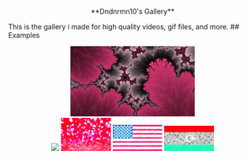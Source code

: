 <p align="center">
  **Dndnrmn10's Gallery**
</p>
This is the gallery i made for high quality videos, gif files, and more.
## Examples
<p align="center">
  <img src="./IMG_2690.png" width="50%">
  <br>
  <img src="./IMG_2641-2048x1365.gif" width="20%">
  <img src="./Glitter (253913867)-tiltshift-2048x1365-2048x1365.jpg" width="20%">
  <img src="./Flag_of_the_United_States_(DoS_ECA_Color_Standard).svg 2-1280x674.jpg" width="20%">
  <img src="./Flag_of_Libya.svg-1024x512.jpg" width="20%">
</p>
